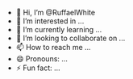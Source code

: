 - 👋 Hi, I’m @RuffaelWhite
- 👀 I’m interested in ...
- 🌱 I’m currently learning ...
- 💞️ I’m looking to collaborate on ...
- 📫 How to reach me ...
- 😄 Pronouns: ...
- ⚡ Fun fact: ...

<!---
RuffaelWhite/RuffaelWhite is a ✨ special ✨ repository because its `README.md` (this file) appears on your GitHub profile.
You can click the Preview link to take a look at your changes.
--->
